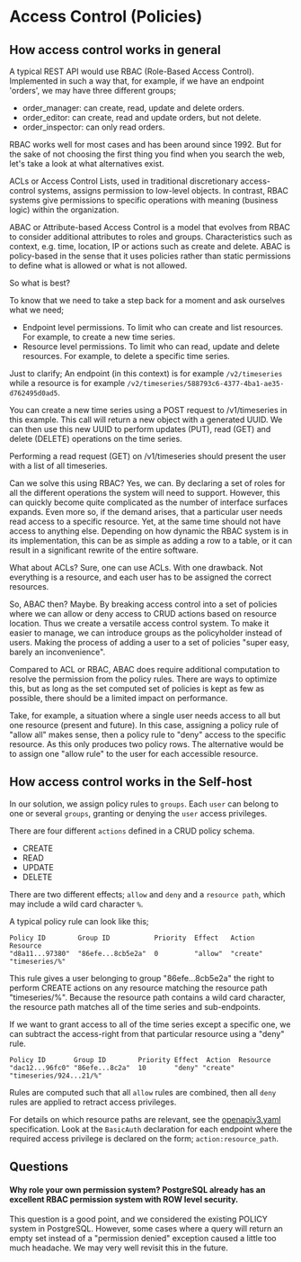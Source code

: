 # Access Control (Policies)

## How access control works in general

A typical REST API would use RBAC (Role-Based Access Control). Implemented in such a way that, for example, if we have an endpoint 'orders', we may have three different groups;

- order_manager: can create, read, update and delete orders.
- order_editor: can create, read and update orders, but not delete.
- order_inspector: can only read orders.

RBAC works well for most cases and has been around since 1992. But for the sake of not choosing the first thing you find when you search the web, let's take a look at what alternatives exist.

ACLs or Access Control Lists, used in traditional discretionary access-control systems, assigns permission to low-level objects. In contrast, RBAC systems give permissions to specific operations with meaning (business logic) within the organization.

ABAC or Attribute-based Access Control is a model that evolves from RBAC to consider additional attributes to roles and groups. Characteristics such as context, e.g. time, location, IP or actions such as create and delete. ABAC is policy-based in the sense that it uses policies rather than static permissions to define what is allowed or what is not allowed.

So what is best?

To know that we need to take a step back for a moment and ask ourselves what we need;

- Endpoint level permissions. To limit who can create and list resources. For example, to create a new time series.
- Resource level permissions. To limit who can read, update and delete resources. For example, to delete a specific time series.

Just to clarify; An endpoint (in this context) is for example `/v2/timeseries` while a resource is for example `/v2/timeseries/588793c6-4377-4ba1-ae35-d762495d0ad5`.

You can create a new time series using a POST request to /v1/timeseries in this example. This call will return a new object with a generated UUID. We can then use this new UUID to perform updates (PUT), read (GET) and delete (DELETE) operations on the time series.

Performing a read request (GET) on /v1/timeseries should present the user with a list of all timeseries.

Can we solve this using RBAC? Yes, we can. By declaring a set of roles for all the different operations the system will need to support. However, this can quickly become quite complicated as the number of interface surfaces expands. Even more so, if the demand arises, that a particular user needs read access to a specific resource. Yet, at the same time should not have access to anything else. Depending on how dynamic the RBAC system is in its implementation, this can be as simple as adding a row to a table, or it can result in a significant rewrite of the entire software.

What about ACLs? Sure, one can use ACLs. With one drawback. Not everything is a resource, and each user has to be assigned the correct resources.

So, ABAC then? Maybe. By breaking access control into a set of policies where we can allow or deny access to CRUD actions based on resource location. Thus we create a versatile access control system. To make it easier to manage, we can introduce groups as the policyholder instead of users. Making the process of adding a user to a set of policies "super easy, barely an inconvenience".

Compared to ACL or RBAC, ABAC does require additional computation to resolve the permission from the policy rules. There are ways to optimize this, but as long as the set computed set of policies is kept as few as possible, there should be a limited impact on performance.

Take, for example, a situation where a single user needs access to all but one resource (present and future). In this case, assigning a policy rule of "allow all" makes sense, then a policy rule to "deny" access to the specific resource. As this only produces two policy rows. The alternative would be to assign one "allow rule" to the user for each accessible resource.


## How access control works in the Self-host

In our solution, we assign policy rules to `groups`. Each `user` can belong to one or several `groups`, granting or denying the `user` access privileges.

There are four different `actions` defined in a CRUD policy schema.

- CREATE
- READ
- UPDATE
- DELETE

There are two different effects; `allow` and `deny` and a `resource path`, which may include a wild card character `%`.

A typical policy rule can look like this;

```
Policy ID        Group ID           Priority  Effect   Action    Resource
"d8a11...97380"  "86efe...8cb5e2a"  0         "allow"  "create"  "timeseries/%"
```

This rule gives a user belonging to group "86efe...8cb5e2a" the right to perform CREATE actions on any resource matching the resource path "timeseries/%". Because the resource path contains a wild card character, the resource path matches all of the time series and sub-endpoints.

If we want to grant access to all of the time series except a specific one, we can subtract the access-right from that particular resource using a "deny" rule.

```
Policy ID       Group ID        Priority Effect  Action  Resource
"dac12...96fc0" "86efe...8c2a"  10       "deny" "create" "timeseries/924...21/%"
```

Rules are computed such that all `allow` rules are combined, then all `deny` rules are applied to retract access privileges.

For details on which resource paths are relevant, see the [openapiv3.yaml](https://github.com/self-host/self-host/blob/main/api/selfserv/rest/openapiv3.yaml) specification. Look at the `BasicAuth` declaration for each endpoint where the required access privilege is declared on the form; `action:resource_path`.


## Questions

#### Why role your own permission system? PostgreSQL already has an excellent RBAC permission system with ROW level security.

This question is a good point, and we considered the existing POLICY system in PostgreSQL. However, some cases where a query will return an empty set instead of a "permission denied" exception caused a little too much headache. We may very well revisit this in the future.
